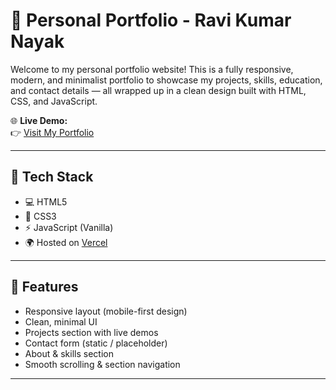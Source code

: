# 🚀 Personal Portfolio - Ravi Kumar Nayak

Welcome to my personal portfolio website! This is a fully responsive, modern, and minimalist portfolio to showcase my projects, skills, education, and contact details — all wrapped up in a clean design built with HTML, CSS, and JavaScript.

🌐 **Live Demo:**  
👉 [Visit My Portfolio](https://nrkportfolio-ravi-kumar-nayakalas-projects.vercel.app/)

---


## 🔧 Tech Stack

- 💻 HTML5
- 🎨 CSS3
- ⚡ JavaScript (Vanilla)
- 🌍 Hosted on [Vercel](https://vercel.com)

---

## 📂 Features

- Responsive layout (mobile-first design)
- Clean, minimal UI
- Projects section with live demos
- Contact form (static / placeholder)
- About & skills section
- Smooth scrolling & section navigation

---

